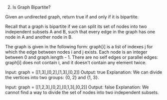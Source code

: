 
2. Is Graph Bipartite?

Given an undirected graph, return true if and only if it is bipartite.

Recall that a graph is bipartite if we can split its set of nodes into two
independent subsets A and B, such that every edge in the graph has one node in
A and another node in B.

The graph is given in the following form: graph[i] is a list of indexes j for
which the edge between nodes i and j exists.  Each node is an integer between 0
and graph.length - 1.  There are no self edges or parallel edges: graph[i] does
not contain i, and it doesn't contain any element twice.

Input: graph = [[1,3],[0,2],[1,3],[0,2]]
Output: true
Explanation: We can divide the vertices into two groups: {0, 2} and {1, 3}.

Input: graph = [[1,2,3],[0,2],[0,1,3],[0,2]]
Output: false
Explanation: We cannot find a way to divide the set of nodes into two independent subsets.
